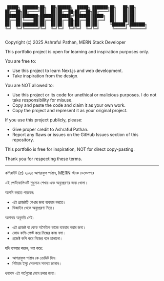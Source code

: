 ```plaintext

 █████╗ ███████╗██╗  ██╗██████╗  █████╗ ███████╗██╗   ██╗██╗     
██╔══██╗██╔════╝██║  ██║██╔══██╗██╔══██╗██╔════╝██║   ██║██║     
███████║███████╗███████║██████╔╝███████║█████╗  ██║   ██║██║     
██╔══██║╚════██║██╔══██║██╔══██╗██╔══██║██╔══╝  ██║   ██║██║     
██║  ██║███████║██║  ██║██║  ██║██║  ██║██║     ╚██████╔╝███████╗
╚═╝  ╚═╝╚══════╝╚═╝  ╚═╝╚═╝  ╚═╝╚═╝  ╚═╝╚═╝      ╚═════╝ ╚══════╝
                                                                 

```

Copyright (c) 2025 Ashraful Pathan, MERN Stack Developer

This portfolio project is open for learning and inspiration purposes only.

You are free to:
- Use this project to learn Next.js and web development.
- Take inspiration from the design.

You are NOT allowed to:
- Use this project or its code for unethical or malicious purposes. I do not take responsibility for misuse.
- Copy and paste the code and claim it as your own work.
- Copy the project and represent it as your original project.

If you use this project publicly, please:
- Give proper credit to Ashraful Pathan.
- Report any flaws or issues on the GitHub Issues section of this repository.

This portfolio is free for inspiration, NOT for direct copy-pasting.

Thank you for respecting these terms.

---

কপিরাইট (c) ২০২৫ আশরাফুল পাঠান, MERN স্ট্যাক ডেভেলপার

এই পোর্টফোলিওটি শুধুমাত্র শেখার এবং অনুপ্রেরণার জন্য খোলা।

আপনি করতে পারবেন:
- এই প্রজেক্টটি শেখার জন্য ব্যবহার করতে।
- ডিজাইন থেকে অনুপ্রেরণা নিতে।

আপনার অনুমতি নেই:
- এই প্রজেক্ট বা কোড অনৈতিক কাজে ব্যবহার করার জন্য।
- কোড কপি-পেস্ট করে নিজের কাজ বলা।
- প্রজেক্ট কপি করে নিজের বলে চালানো।

যদি ব্যবহার করেন, দয়া করে:
- আশরাফুল পাঠান কে ক্রেডিট দিন।
- গিটহাব ইস্যু সেকশনে সমস্যা জানান।

ধন্যবাদ এই শর্তগুলো মেনে চলার জন্য।